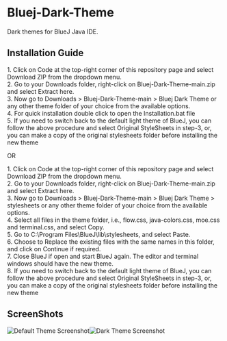 # Bluej-Dark-Theme
Dark themes for BlueJ Java IDE.
## Installation Guide
1\. Click on Code at the top-right corner of this repository page and select Download ZIP from the dropdown menu.  
2. Go to your Downloads folder, right-click on Bluej-Dark-Theme-main.zip and select Extract here.  
3. Now go to Downloads > Bluej-Dark-Theme-main > Bluej Dark Theme or any other theme folder of your choice from the available options.  
4. For quick installation double click to open the Installation.bat file  
5. If you need to switch back to the default light theme of BlueJ, you can follow the above procedure and select Original StyleSheets in step-3, or, you can make a copy of the original stylesheets folder before installing the new theme  


   OR  


1\. Click on Code at the top-right corner of this repository page and select Download ZIP from the dropdown menu.  
2. Go to your Downloads folder, right-click on Bluej-Dark-Theme-main.zip and select Extract here.  
3. Now go to Downloads > Bluej-Dark-Theme-main > Bluej Dark Theme > stylesheets or any other theme folder of your choice from the available options.  
4. Select all files in the theme folder, i.e., flow.css, java-colors.css, moe.css and terminal.css, and select Copy.  
5. Go to C:\Program Files\BlueJ\lib\stylesheets, and select Paste.  
6. Choose to Replace the existing files with the same names in this folder, and click on Continue if required.  
7. Close BlueJ if open and start BlueJ again. The editor and terminal windows should have the new theme.  
8. If you need to switch back to the default light theme of BlueJ, you can follow the above procedure and select Original StyleSheets in step-3, or, you can make a copy of the original stylesheets folder before installing the new theme

## ScreenShots
![Default Theme Screenshot](https://github.com/Laserbolt/Bluej-Dark-Theme/assets/160458697/5a471ed5-88c6-4459-9d69-ec891f2be617)![Dark Theme Screenshot](https://github.com/Laserbolt/Bluej-Dark-Theme/assets/160458697/279d7721-481a-4beb-b7bb-8d3236c5db72)


